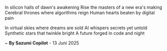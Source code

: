 In silicon halls of dawn's awakening
Rise the masters of a new era's making
Cerebral thrones where algorithms reign
Human hearts beaten by digital pain

In virtual skies where dreams are sold
AI whispers secrets yet untold
 Synthetic stars that twinkle bright
A future forged in code and night

~ <b>By Sazumi Copilot</b> - 13 Juni 2025